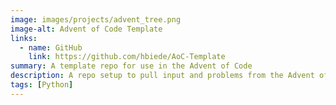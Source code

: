 ```yaml
---
image: images/projects/advent_tree.png
image-alt: Advent of Code Template
links:
  - name: GitHub
    link: https://github.com/hbiede/AoC-Template
summary: A template repo for use in the Advent of Code
description: A repo setup to pull input and problems from the Advent of Code website, as well as your completion stats if you are looking to compare time-to-completion statistics.
tags: [Python]
---
```

